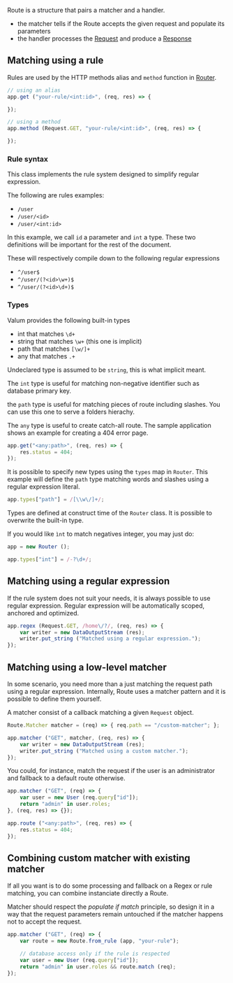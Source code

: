 Route is a structure that pairs a matcher and a handler.

 - the matcher tells if the Route accepts the given request and populate its
   parameters
 - the handler processes the [Request](vsgi/request.md) and produce a
   [Response](vsgi/response.md)


## Matching using a rule

Rules are used by the HTTP methods alias and `method` function in [Router](router.md).

```javascript
// using an alias
app.get ("your-rule/<int:id>", (req, res) => {

});

// using a method
app.method (Request.GET, "your-rule/<int:id>", (req, res) => {

});
```


### Rule syntax

This class implements the rule system designed to simplify regular expression.

The following are rules examples:

 - `/user`
 - `/user/<id>`
 - `/user/<int:id>`

In this example, we call `id` a parameter and `int` a type. These two
definitions will be important for the rest of the document.

These will respectively compile down to the following regular expressions

 - `^/user$`
 - `^/user/(?<id>\w+)$`
 - `^/user/(?<id>\d+)$`


### Types

Valum provides the following built-in types

 - int that matches `\d+`
 - string that matches `\w+` (this one is implicit)
 - path that matches `[\w/]+`
 - any that matches `.+`

Undeclared type is assumed to be `string`, this is what implicit meant.

The `int` type is useful for matching non-negative identifier such as database
primary key.

the `path` type is useful for matching pieces of route including slashes. You
can use this one to serve a folders hierachy.

The `any` type is useful to create catch-all route. The sample application
shows an example for creating a 404 error page.

```javascript
app.get("<any:path>", (req, res) => {
    res.status = 404;
});
```

It is possible to specify new types using the `types` map in `Router`. This
example will define the `path` type matching words and slashes using a regular
expression literal.

```javascript
app.types["path"] = /[\\w\/]+/;
```

Types are defined at construct time of the `Router` class. It is possible to
overwrite the built-in type.

If you would like `ìnt` to match negatives integer, you may just do:

```javascript
app = new Router ();

app.types["int"] = /-?\d+/;
```


## Matching using a regular expression

If the rule system does not suit your needs, it is always possible to use
regular expression. Regular expression will be automatically scoped, anchored
and optimized.

```javascript
app.regex (Request.GET, /home\/?/, (req, res) => {
    var writer = new DataOutputStream (res);
    writer.put_string ("Matched using a regular expression.");
});
```


## Matching using a low-level matcher

In some scenario, you need more than a just matching the request path using a
regular expression. Internally, Route uses a matcher pattern and it is possible
to define them yourself.

A matcher consist of a callback matching a given `Request` object.

```javascript
Route.Matcher matcher = (req) => { req.path == "/custom-matcher"; };

app.matcher ("GET", matcher, (req, res) => {
    var writer = new DataOutputStream (res);
    writer.put_string ("Matched using a custom matcher.");
});
```

You could, for instance, match the request if the user is an administrator and
fallback to a default route otherwise.

```javascript
app.matcher ("GET", (req) => {
    var user = new User (req.query["id"]);
    return "admin" in user.roles;
}, (req, res) => {});

app.route ("<any:path>", (req, res) => {
    res.status = 404;
});
```


## Combining custom matcher with existing matcher

If all you want is to do some processing and fallback on a Regex or rule
matching, you can combine instanciate directly a Route.

Matcher should respect the _populate if match_ principle, so design it in a way
that the request parameters remain untouched if the matcher happens not to
accept the request.

```javascript
app.matcher ("GET", (req) => {
    var route = new Route.from_rule (app, "your-rule");

    // database access only if the rule is respected
    var user = new User (req.query["id"]);
    return "admin" in user.roles && route.match (req);
});
```
